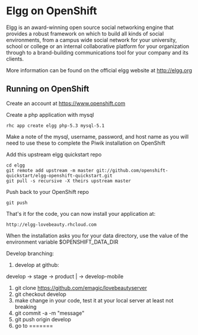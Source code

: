  Elgg on OpenShift
=========================
Elgg is an award-winning open source social networking engine that provides a robust framework on which to build all kinds of social environments, from a campus wide social network for your university, school or college or an internal collaborative platform for your organization through to a brand-building communications tool for your company and its clients.

More information can be found on the official elgg website at http://elgg.org

Running on OpenShift
--------------------

Create an account at https://www.openshift.com

Create a php application with mysql

	rhc app create elgg php-5.3 mysql-5.1

Make a note of the mysql, username, password, and host name as you will need to use these to complete the Piwik installation on OpenShift

Add this upstream elgg quickstart repo

	cd elgg 
	git remote add upstream -m master git://github.com/openshift-quickstart/elgg-openshift-quickstart.git
	git pull -s recursive -X theirs upstream master

Push back to your OpenShift repo

	git push

That's it for the code, you can now install your application at:

	http://elgg-lovebeauty.rhcloud.com

When the installation asks you for your data directory, use the value of the
environment variable $OPENSHIFT_DATA_DIR


Develop branching:

1. develop at github:

develop -> stage -> product
|
-> develop-mobile

1. git clone https://github.com/emagic/lovebeautyserver
2. git checkout develop
3. make change in your code, test it at your local server at least not breaking
4. git commit -a -m "message"
5. git push origin develop
6. go to 
=======




